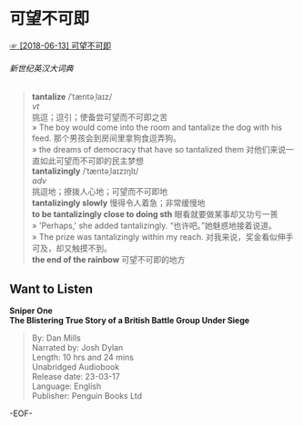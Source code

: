 # 可望不可即  
[☞ [2018-06-13] 可望不可即 ](https://mp.weixin.qq.com/s/LRpIXwaQAXQQ2Y72B1V-dw)  
  
###### 新世纪英汉大词典  
>**tantalize** /ˈtæntəˌlaɪz/  
*vt*  
挑逗；逗引；使备尝可望而不可即之苦  
» The boy would come into the room and tantalize the dog with his feed. 那个男孩会到房间里拿狗食逗弄狗。  
» the dreams of democracy that have so tantalized them 对他们来说一直如此可望而不可即的民主梦想  
**tantalizingly** /ˈtæntəˌlaɪzɪŋlɪ/  
*adv*  
挑逗地；撩拨人心地；可望而不可即地  
**tantalizingly slowly** 慢得令人着急；非常缓慢地  
**to be tantalizingly close to doing sth** 眼看就要做某事却又功亏一篑  
»  'Perhaps,' she added tantalizingly. “也许吧。”她魅惑地接着说道。  
»  The prize was tantalizingly within my reach. 对我来说，奖金看似伸手可及，却又触摸不到。  
**the end of the rainbow** 可望不可即的地方  
  
## Want to Listen  
**Sniper One  
The Blistering True Story of a British Battle Group Under Siege**  
>By: Dan Mills  
Narrated by: Josh Dylan  
Length: 10 hrs and 24 mins  
Unabridged Audiobook  
Release date: 23-03-17  
Language: English  
Publisher: Penguin Books Ltd  
  
-EOF-  
